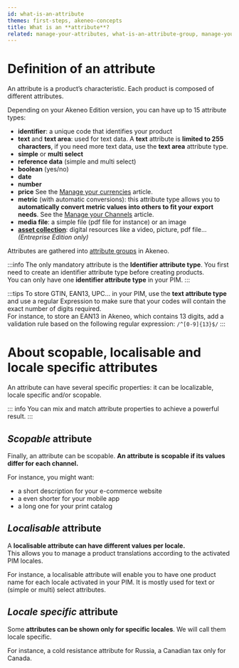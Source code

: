 ```yaml
---
id: what-is-an-attribute
themes: first-steps, akeneo-concepts
title: What is an **attribute**?
related: manage-your-attributes, what-is-an-attribute-group, manage-your-currencies
---
```


# Definition of an attribute

An attribute is a product’s characteristic. Each product is composed of different attributes.

Depending on your Akeneo Edition version, you can have up to 15 attribute types:
- **identifier**: a unique code that identifies your product
- **text** and **text area**: used for text data. A **text** attribute is **limited to 255 characters**, if you need more text data, use the **text area** attribute type.
- **simple** or **multi select**
- **reference data** (simple and multi select)
- **boolean** (yes/no)
- **date**
- **number**
- **price** See the [Manage your currencies](manage-your-currencies.html) article.
- **metric** (with automatic conversions): this attribute type allows you to **automatically convert metric values into others to fit your export needs**. See the [Manage your Channels](manage-your-channels.html#create-a-channel) article.
- **media file**: a simple file (pdf file for instance) or an image
- **[asset collection](work-with-assets.html)**: digital resources like a video, picture, pdf file... _(Entreprise Edition only)_

Attributes are gathered into [attribute groups](what-is-an-attribute-group.html) in Akeneo.

:::info
The only mandatory attribute is the **Identifier attribute type**. You first need to create an identifier attribute type before creating products.    
You can only have one **identifier attribute type** in your PIM.
:::


:::tips
To store GTIN, EAN13, UPC… in your PIM, use the **text attribute type** and use a regular Expression to make sure that your codes will contain the exact number of digits required.  
For instance, to store an EAN13 in Akeneo, which contains 13 digits, add a validation rule based on the following regular expression: `/^[0-9]{13}$/`
:::


# About scopable, localisable and locale specific attributes

An attribute can have several specific properties: it can be localizable, locale specific and/or scopable.

::: info
You can mix and match attribute properties to achieve a powerful result.
:::

## _Scopable_ attribute

Finally, an attribute can be scopable. **An attribute is scopable if its values differ for each channel.**

For instance, you might want:
- a short description for your e-commerce website
- a even shorter for your mobile app
- a long one for your print catalog

## _Localisable_ attribute

A **localisable attribute can have different values per locale.**  
This allows you to manage a product translations according to the activated PIM locales.  

For instance, a localisable attribute will enable you to have one product name for each locale activated in your PIM. It is mostly used for text or (simple or multi) select attributes.

## _Locale specific_ attribute

Some **attributes can be shown only for specific locales**. We will call them locale specific.

For instance, a cold resistance attribute for Russia, a Canadian tax only for Canada.
